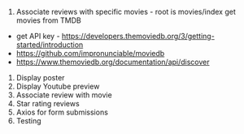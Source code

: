 1. Associate reviews with specific movies - root is movies/index get movies from TMDB
  - get API key - https://developers.themoviedb.org/3/getting-started/introduction
  - https://github.com/impronunciable/moviedb
  - https://www.themoviedb.org/documentation/api/discover
1. Display poster
1. Display Youtube preview
1. Associate review with movie
1. Star rating reviews
1. Axios for form submissions
1. Testing
